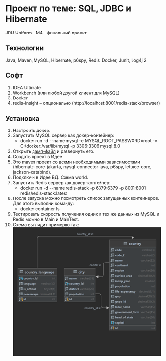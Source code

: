 # Проект по теме: SQL, JDBC и Hibernate
JRU Uniform - М4 - финальный проект
## Технологии
Java, Maven, MySQL, Hibernate, p6spy, Redis, Docker, Junit, Log4j 2

<!--Установка-->
## Софт
1. IDEA Ultimate
2. Workbench (или любой другой клиент для MySQL)
3. Docker
4. redis-insight – опционально (http://localhost:8001/redis-stack/browser)

## Установка
1. Настроить докер.
2. Запустить MySQL сервер как докер-контейнер:
   - docker run -d --name mysql -e MYSQL_ROOT_PASSWORD=root -v C:\docker:/var/lib/mysql -p 3306:3306 mysql:8.0
3. Открыть [дамп-файл](./dump-hibernate-final.sql) и развернуть его.
4. Создать проект в Идее  
5. Это maven проект со всеми необходимыми зависимостями (hibernate-core-jakarta, mysql-connector-java, p6spy, lettuce-core, jackson-databind).
6. Подключи в Идее БД. Схема world.
7. Запустить Redis сервер как докер-контейнер:
   - docker run -d --name redis-stack -p 6379:6379 -p 8001:8001 redis/redis-stack:latest
8. После запуска можно посмотреть список запущенных контейнеров. Для этого выполни команду:
   - docker container ls
9. Тестировать скорость получения одних и тех же данных из MySQL и Redis можно в Main и MainTest. 
10. Схема выглядит примерно так:
![Shema](./worldDiagram2.png)
